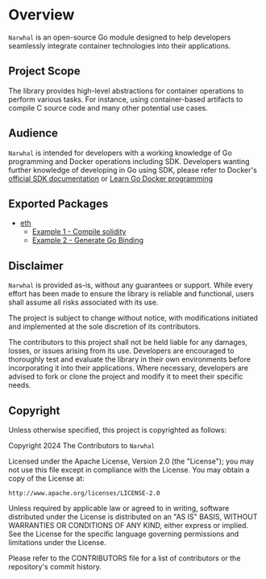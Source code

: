 # Overview

`Narwhal` is an open-source Go module designed to help developers seamlessly integrate container technologies into their applications.

## Project Scope

The library provides high-level abstractions for container operations to perform various tasks. For instance, using container-based artifacts to compile C source code and many other potential use cases.

## Audience

`Narwhal` is intended for developers with a working knowledge of Go programming and Docker operations including SDK. Developers wanting further knowledge of developing in Go using SDK, please refer to Docker's [official SDK documentation](https://docs.docker.com/reference/api/engine/sdk/) or [Learn Go Docker programming](https://github.com/paulwizviz/learn-go-docker) 

## Exported Packages

* [eth](./eth/doc.go)
    * [Example 1 - Compile solidity](./internal/examples/eth/ex1/main.go)
    * [Example 2 - Generate Go Binding](./internal/examples/eth/ex2/main.go)

## Disclaimer

`Narwhal` is provided as-is, without any guarantees or support. While every effort has been made to ensure the library is reliable and functional, users shall assume all risks associated with its use.  

The project is subject to change without notice, with modifications initiated and implemented at the sole discretion of its contributors.  

The contributors to this project shall not be held liable for any damages, losses, or issues arising from its use. Developers are encouraged to thoroughly test and evaluate the library in their own environments before incorporating it into their applications. Where necessary, developers are advised to fork or clone the project and modify it to meet their specific needs.

## Copyright

Unless otherwise specified, this project is copyrighted as follows:

Copyright 2024 The Contributors to `Narwhal`

Licensed under the Apache License, Version 2.0 (the "License"); you may not use this file except in compliance with the License. You may obtain a copy of the License at:

    http://www.apache.org/licenses/LICENSE-2.0

Unless required by applicable law or agreed to in writing, software distributed under the License is distributed on an "AS IS" BASIS, WITHOUT WARRANTIES OR CONDITIONS OF ANY KIND, either express or implied. See the License for the specific language governing permissions and limitations under the License.

Please refer to the CONTRIBUTORS file for a list of contributors or the repository's commit history.